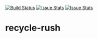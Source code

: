 [![Build Status](https://travis-ci.org/FRC2914/recycle-rush.svg?branch=master)](https://travis-ci.org/FRC2914/recycle-rush)
[![Issue Stats](http://issuestats.com/github/FRC2914/recycle-rush/badge/pr)](http://issuestats.com/github/FRC2914/recycle-rush)
[![Issue Stats](http://issuestats.com/github/FRC2914/recycle-rush/badge/issue)](http://issuestats.com/github/FRC2914/recycle-rush)

# recycle-rush

